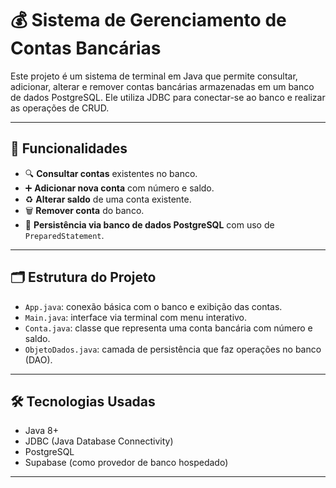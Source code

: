 # 💰 Sistema de Gerenciamento de Contas Bancárias

Este projeto é um sistema de terminal em Java que permite consultar, adicionar, alterar e remover contas bancárias armazenadas em um banco de dados PostgreSQL. Ele utiliza JDBC para conectar-se ao banco e realizar as operações de CRUD.

---

## 📌 Funcionalidades

- 🔍 **Consultar contas** existentes no banco.
- ➕ **Adicionar nova conta** com número e saldo.
- ♻️ **Alterar saldo** de uma conta existente.
- 🗑 **Remover conta** do banco.
- 💾 **Persistência via banco de dados PostgreSQL** com uso de `PreparedStatement`.

---

## 🗂 Estrutura do Projeto

- `App.java`: conexão básica com o banco e exibição das contas.
- `Main.java`: interface via terminal com menu interativo.
- `Conta.java`: classe que representa uma conta bancária com número e saldo.
- `ObjetoDados.java`: camada de persistência que faz operações no banco (DAO).

---

## 🛠 Tecnologias Usadas

- Java 8+
- JDBC (Java Database Connectivity)
- PostgreSQL
- Supabase (como provedor de banco hospedado)

---

